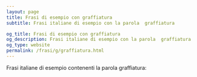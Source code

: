 ```yaml
---
layout: page
title: Frasi di esempio con graffiatura 
subtitle: Frasi italiane di esempio con la parola  graffiatura

og_title: Frasi di esempio con graffiatura 
og_description: Frasi italiane di esempio con la parola  graffiatura
og_type: website
permalink: /frasi/g/graffiatura.html
---
```


Frasi italiane di esempio contenenti la parola graffiatura:


